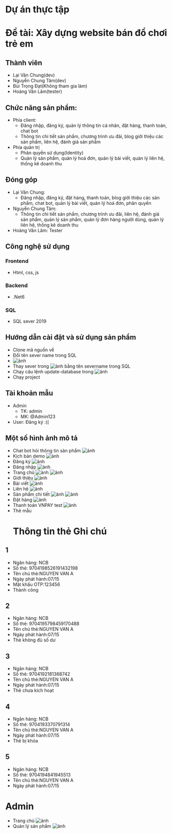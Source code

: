 # Dự án thực tập
# Đề tài: Xây dựng website bán đồ chơi trẻ em
## Thành viên
- Lại Văn Chung(dev)
- Nguyễn Chung Tâm(dev)
- Bùi Trọng Đạt(Không tham gia làm)
- Hoàng Văn Lâm(tester)
## Chức năng sản phẩm:
- Phía client:
  + Đăng nhập, đăng ký, quản lý thông tin cá nhân, đặt hàng, thanh toán, chat bot
  + Thông tin chi tiết sản phẩm, chương trình ưu đãi, blog giới thiệu các sản phẩm, liên hệ, đánh giá sản phẩm
- Phía quản trị
  + Phân quyền sử dụng(Identity)
  + Quản lý sản phẩm, quản lý hoá đơn, quản lý bài viết, quàn lý liên hệ, thống kê doanh thu
## Đóng góp
- Lại Văn Chung:
  + Đăng nhập, đăng ký, đặt hàng, thanh toán, blog giới thiệu các sản phẩm, chat bot, quản lý bài viết, quản lý hoá đơn, phân quyền
- Nguyễn Chung Tâm:
  + Thông tin chi tiết sản phẩm, chương trình ưu đãi, liên hệ, đánh giá sản phẩm, quản lý sản phẩm, quản lý đơn hàng người dùng, quản lý liên hệ, thống kê doanh thu
- Hoàng Văn Lâm: Tester
 
## Công nghệ sử dụng
### Frontend
- Html, css, js
### Backend
- .Net6
### SQL
- SQL sever 2019
## Hướng dẫn cài đặt và sử dụng sản phẩm 
- Clone mã nguồn về
- Đổi tên sever name trong SQL
- ![ảnh](https://github.com/chunglv11/DuAnTT/assets/118252741/1d272fb1-c55f-4e26-9675-72bacd97e935)
- Thay sever trong ![ảnh](https://github.com/chunglv11/DuAnTT/assets/118252741/738cb963-b7f7-4a09-bc6e-43bfc77efb1d) bằng tên severname trong SQL
- Chạy câu lệnh update-database trong ![ảnh](https://github.com/chunglv11/DuAnTT/assets/118252741/3815cd45-0aab-4a48-93eb-cc99e0ca8fcf)
- Chạy project
## Tài khoản mẫu
- Admin
  + TK: admin
  + MK: @Admin123
- User: Đăng ký :((
## Một số hình ảnh mô tả
- Chat bot hỏi thông tin sản phẩm
  ![ảnh](https://github.com/chunglv11/DuAnTT/assets/118252741/0267377d-fc83-42b5-b187-d879ad6ba4d7)
- Kịch bản demo
  ![ảnh](https://github.com/chunglv11/DuAnTT/assets/118252741/ebacb299-715b-450c-83ca-4e55da379ec2)
- Đăng ký
  ![ảnh](https://github.com/chunglv11/DuAnTT/assets/118252741/54ae630b-a69c-4db4-a3d8-fe68507711f9)
- Đăng nhập
  ![ảnh](https://github.com/chunglv11/DuAnTT/assets/118252741/51f5fc30-8d65-4bdc-91a0-78a1efcaa2c1)
- Trang chủ
  ![ảnh](https://github.com/chunglv11/DuAnTT/assets/118252741/9a7a260f-b66a-4140-96dc-62863f67e2f7)
  ![ảnh](https://github.com/chunglv11/DuAnTT/assets/118252741/8ac61068-8234-42c7-bc74-39db2d224bfd)
- Giới thiệu
  ![ảnh](https://github.com/chunglv11/DuAnTT/assets/118252741/d56036c7-f0d6-49d7-a9f0-af4c86f1785f)
- Bài viết
  ![ảnh](https://github.com/chunglv11/DuAnTT/assets/118252741/eaf9cd2d-e81c-471f-a6a0-5f25af0a0e95)
- Liên hệ
  ![ảnh](https://github.com/chunglv11/DuAnTT/assets/118252741/ebde4d24-d694-49a3-86fa-fbdaa0eaf26f)
- Sản phẩm chi tiết
  ![ảnh](https://github.com/chunglv11/DuAnTT/assets/118252741/0c783071-5c22-45e0-b2a5-f6dc393eb2ed)
  ![ảnh](https://github.com/chunglv11/DuAnTT/assets/118252741/94095b38-02c7-402e-a032-9f2db6c05a39)
- Đặt hàng
  ![ảnh](https://github.com/chunglv11/DuAnTT/assets/118252741/c829b895-2614-49ba-8b19-dacd7e5c1c98)
- Thanh toán VNPAY test
  ![ảnh](https://github.com/chunglv11/DuAnTT/assets/118252741/af982954-a6fb-44ff-8f37-b19854d1734c)
- Thẻ mẫu
  #	Thông tin thẻ	Ghi chú
## 1
- Ngân hàng: NCB
- Số thẻ: 9704198526191432198
- Tên chủ thẻ:NGUYEN VAN A
- Ngày phát hành:07/15
- Mật khẩu OTP:123456
- Thành công
## 2
- Ngân hàng: NCB
- Số thẻ: 9704195798459170488
- Tên chủ thẻ:NGUYEN VAN A
- Ngày phát hành:07/15
- Thẻ không đủ số dư
## 3	
- Ngân hàng: NCB
- Số thẻ: 9704192181368742
- Tên chủ thẻ:NGUYEN VAN A
- Ngày phát hành:07/15
- Thẻ chưa kích hoạt
## 4	
- Ngân hàng: NCB
- Số thẻ: 9704193370791314
- Tên chủ thẻ:NGUYEN VAN A
- Ngày phát hành:07/15
- Thẻ bị khóa
## 5	
- Ngân hàng: NCB
- Số thẻ: 9704194841945513
- Tên chủ thẻ:NGUYEN VAN A
- Ngày phát hành:07/15
# Admin
- Trang chủ
  ![ảnh](https://github.com/chunglv11/DuAnTT/assets/118252741/b2f579b9-d2cf-4048-89c1-06ae91b3eafe)
- Quản lý sản phẩm
  ![ảnh](https://github.com/chunglv11/DuAnTT/assets/118252741/08cbedcd-6da3-4930-9452-2bf8f3eb700a)











